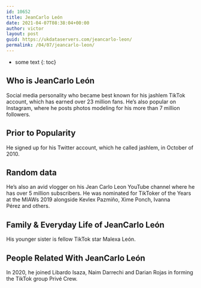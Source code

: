 ```yaml
---
id: 10652
title: JeanCarlo León
date: 2021-04-07T08:38:04+00:00
author: victor
layout: post
guid: https://ukdataservers.com/jeancarlo-leon/
permalink: /04/07/jeancarlo-leon/
---
```


* some text
{: toc}


## Who is JeanCarlo León



Social media personality who became best known for his jashlem TikTok account, which has earned over 23 million fans. He&#8217;s also popular on Instagram, where he posts photos modeling for his more than 7 million followers. 

                
                
                
## Prior to Popularity



He signed up for his Twitter account, which he called jashlem, in October of 2010. 

                
                
                
## Random data



He&#8217;s also an avid vlogger on his Jean Carlo Leon YouTube channel where he has over 5 million subscribers. He was nominated for TikToker of the Years at the MIAWs 2019 alongside Kevlex Pazmiño, Xime Ponch, Ivanna Pérez and others. 

                
                
                
## Family & Everyday Life of JeanCarlo León



His younger sister is fellow TikTok star Malexa León. 

                
                
                
## People Related With JeanCarlo León



In 2020, he joined Libardo Isaza, Naim Darrechi and Darian Rojas in forming the TikTok group Privé Crew. 

                
              
            
          
          
          